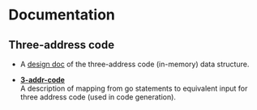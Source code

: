 # Documentation

## Three-address code
* A [design doc](https://docs.google.com/document/d/17tCkc28PhBPZ9Jx6GYnkD6lv1EE4PbFmTUaV4q-aQAU/edit?usp=sharing) of the three-address code (in-memory) data structure.

* [**3-addr-code**](3-addr-code.txt)  
A description of mapping from go statements to equivalent input for three address code (used in code generation).
